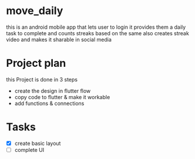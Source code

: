 # move_daily

this is an android mobile app that lets user to login 
it provides them a daily task to complete 
and counts streaks based on the same
also creates streak video and makes it sharable in social media

# Project plan

this Project is done in 3 steps
- create the design in flutter flow 
- copy code to flutter & make it workable
- add functions & connections

# Tasks

- [x] create basic layout
- [ ] complete UI
